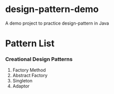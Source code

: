 # design-pattern-demo
A demo project to practice design-pattern in Java

# Pattern List
### Creational Design Patterns
1. Factory Method
2. Abstract Factory
3. Singleton
4. Adaptor
